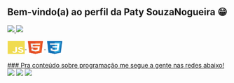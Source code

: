 ## Bem-vindo(a) ao perfil da Paty SouzaNogueira 😁
<div>
  <a href="https://github.com/patysouzanogueira">
  <img height="180em" src="https://github-readme-stats.vercel.app/api?username=patysouzanogueira&show_icons=true&theme=tokyonight&include_all_commits=true&count_private=true"/>
  <img height="180em" src="https://github-readme-stats.vercel.app/api/top-langs/?username=patysouzanogueira&layout=compact&langs_count=6&theme=tokyonight"/>
</div>
  <div style="display: inline_block"><br>
    <img align="center" alt="Js" height="30" width="40" src="https://raw.githubusercontent.com/devicons/devicon/master/icons/javascript/javascript-plain.svg ">
    <img align="center" alt="HTML" height="30" width="40" src="https://raw.githubusercontent.com/devicons/devicon/master/icons/html5/html5-original.svg ">
    <img align="center" alt="CSS" height="30" width="40" src="https://raw.githubusercontent.com/devicons/devicon/master/icons/css3/css3-original.svg ">
</div>
  <br>
  ### Pra conteúdo sobre programação me segue a gente nas redes abaixo!
  <div>
    <a href="https://instagram.com/patricia.desouza.3572" target="_blank"><img src="https://img.shields.io/badge/-Instagram-%23E4405F?style=for-the- badge&logo=instagram&logoColor=white" target="_blank"></a>
    <a href="https://discord.gg/1139556496699555903" target="_blank"><img src="https://img.shields.io/badge/Discord-7289DA?style=for-the-badge&logo= discord&logoColor=white" target="_blank"></a>
    <a href="https://www.linkedin.com/in/patr%C3%ADcia-souzafrontend/" target="_blank"><img src="https://img.shields.io/badge/-LinkedIn-%230077B5?style= for-the-badge&logo=linkedin&logoColor=white" target="_blank"></a>
  </div>
